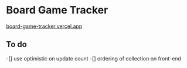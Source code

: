 # Board Game Tracker

[board-game-tracker.vercel.app](https://board-game-tracker.vercel.app/)

## To do

-[] use optimistic on update count
-[] ordering of collection on front-end
